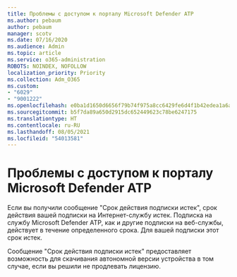 ```yaml
---
title: Проблемы с доступом к порталу Microsoft Defender ATP
ms.author: pebaum
author: pebaum
manager: scotv
ms.date: 07/16/2020
ms.audience: Admin
ms.topic: article
ms.service: o365-administration
ROBOTS: NOINDEX, NOFOLLOW
localization_priority: Priority
ms.collection: Adm_O365
ms.custom:
- "6029"
- "9001222"
ms.openlocfilehash: e0ba1d1650d6656f79b74f975a8cc6429fe6d4f1b42edea1a6a02b574d2af057
ms.sourcegitcommit: b5f7da89a650d2915dc652449623c78be6247175
ms.translationtype: HT
ms.contentlocale: ru-RU
ms.lasthandoff: 08/05/2021
ms.locfileid: "54013581"
---
```

# <a name="issues-accessing-the-microsoft-defender-atp-portal"></a>Проблемы с доступом к порталу Microsoft Defender ATP

Если вы получили сообщение "Срок действия подписки истек", срок действия вашей подписки на Интернет-службу истек. Подписка на службу Microsoft Defender ATP, как и другие подписки на веб-службы, действует в течение определенного срока. Для вашей подписки этот срок истек.

Сообщение "Срок действия подписки истек" предоставляет возможность для скачивания автономной версии устройства в том случае, если вы решили не продлевать лицензию.
